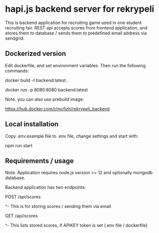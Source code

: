 # hapi.js backend server for rekrypeli

This is backend application for recruiting game used in one student recruiting fair. REST api
accepts scores from frontend application, and stores them to database / sends them to predefined
email address via sendgrid.

## Dockerized version

Edit dockerfile, and set environment variables. Then run the following commands:

docker build -t backend:latest .

docker run -p 8080:8080 backend:latest

Note. you can also use prebuild image:

https://hub.docker.com/r/mcfizh/rekrypeli_backend

## Local installation

Copy .env.example file to .env file, change settings and start with:

npm run start

## Requirements / usage

Note. Application requires node.js version >= 12 and optionally mongodb database.

Backend application has two endpoints:

POST /api/scores

^- This is for storing scores / sending them via email

GET /api/scores

^- This lists stored scores, if APIKEY token is set (.env file / dockerfile)
